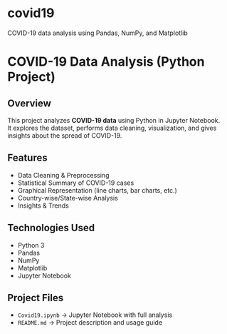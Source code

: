 # covid19
COVID-19 data analysis using Pandas, NumPy, and Matplotlib
# COVID-19 Data Analysis (Python Project)

## Overview
This project analyzes **COVID-19 data** using Python in Jupyter Notebook.  
It explores the dataset, performs data cleaning, visualization, and gives insights about the spread of COVID-19.  

## Features
- Data Cleaning & Preprocessing  
- Statistical Summary of COVID-19 cases  
- Graphical Representation (line charts, bar charts, etc.)  
- Country-wise/State-wise Analysis  
- Insights & Trends  

## Technologies Used
- Python 3  
- Pandas  
- NumPy  
- Matplotlib  
- Jupyter Notebook  

##  Project Files
- `Covid19.ipynb` → Jupyter Notebook with full analysis  
- `README.md` → Project description and usage guide 
